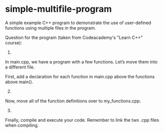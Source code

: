 # simple-multifile-program
A simple example C++ program to demonstrate the use of user-defined functions using multiple files in the program.

Question for the program (taken from Codeacademy's "Learn C++" course):

1.
In main.cpp, we have a program with a few functions. Let’s move them into a different file.

First, add a declaration for each function in main.cpp above the functions above main().

2.
Now, move all of the function definitions over to my_functions.cpp.

3.
Finally, compile and execute your code. Remember to link the two .cpp files when compiling.
